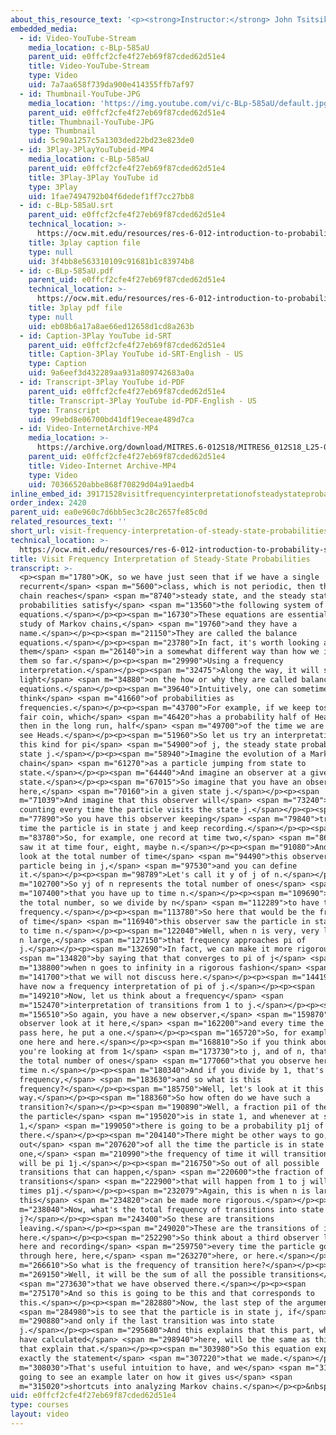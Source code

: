 ```yaml
---
about_this_resource_text: '<p><strong>Instructor:</strong> John Tsitsiklis</p>'
embedded_media:
  - id: Video-YouTube-Stream
    media_location: c-BLp-585aU
    parent_uid: e0ffcf2cfe4f27eb69f87cded62d51e4
    title: Video-YouTube-Stream
    type: Video
    uid: 7a7aa658f739da900e414355ffb7af97
  - id: Thumbnail-YouTube-JPG
    media_location: 'https://img.youtube.com/vi/c-BLp-585aU/default.jpg'
    parent_uid: e0ffcf2cfe4f27eb69f87cded62d51e4
    title: Thumbnail-YouTube-JPG
    type: Thumbnail
    uid: 5c90a1257c5a1303ded22bd23e823de0
  - id: 3Play-3PlayYouTubeid-MP4
    media_location: c-BLp-585aU
    parent_uid: e0ffcf2cfe4f27eb69f87cded62d51e4
    title: 3Play-3Play YouTube id
    type: 3Play
    uid: 1fae7494792b04f6dedef1ff7cc27bb8
  - id: c-BLp-585aU.srt
    parent_uid: e0ffcf2cfe4f27eb69f87cded62d51e4
    technical_location: >-
      https://ocw.mit.edu/resources/res-6-012-introduction-to-probability-spring-2018/part-iii-random-processes/visit-frequency-interpretation-of-steady-state-probabilities/c-BLp-585aU.srt
    title: 3play caption file
    type: null
    uid: 3f4bb8e563310109c91681b1c83974b8
  - id: c-BLp-585aU.pdf
    parent_uid: e0ffcf2cfe4f27eb69f87cded62d51e4
    technical_location: >-
      https://ocw.mit.edu/resources/res-6-012-introduction-to-probability-spring-2018/part-iii-random-processes/visit-frequency-interpretation-of-steady-state-probabilities/c-BLp-585aU.pdf
    title: 3play pdf file
    type: null
    uid: eb08b6a17a8ae66ed12658d1cd8a263b
  - id: Caption-3Play YouTube id-SRT
    parent_uid: e0ffcf2cfe4f27eb69f87cded62d51e4
    title: Caption-3Play YouTube id-SRT-English - US
    type: Caption
    uid: 9a6eef3d432289aa931a809742683a0a
  - id: Transcript-3Play YouTube id-PDF
    parent_uid: e0ffcf2cfe4f27eb69f87cded62d51e4
    title: Transcript-3Play YouTube id-PDF-English - US
    type: Transcript
    uid: 99ebd8e06700bd41df19eceae489d7ca
  - id: Video-InternetArchive-MP4
    media_location: >-
      https://archive.org/download/MITRES.6-012S18/MITRES6_012S18_L25-09_300k.mp4
    parent_uid: e0ffcf2cfe4f27eb69f87cded62d51e4
    title: Video-Internet Archive-MP4
    type: Video
    uid: 70366520abbe868f70829d04a91aedb4
inline_embed_id: 39171528visitfrequencyinterpretationofsteadystateprobabilities83811059
order_index: 2420
parent_uid: ea0e960c7d6bb5ec3c28c2657fe85c0d
related_resources_text: ''
short_url: visit-frequency-interpretation-of-steady-state-probabilities
technical_location: >-
  https://ocw.mit.edu/resources/res-6-012-introduction-to-probability-spring-2018/part-iii-random-processes/visit-frequency-interpretation-of-steady-state-probabilities
title: Visit Frequency Interpretation of Steady-State Probabilities
transcript: >-
  <p><span m="1780">OK, so we have just seen that if we have a single
  recurrent</span> <span m="5600">class, which is not periodic, then the Markov
  chain reaches</span> <span m="8740">steady state, and the steady state
  probabilities satisfy</span> <span m="13560">the following system of
  equations.</span></p><p><span m="16730">These equations are essential in the
  study of Markov chains,</span> <span m="19760">and they have a
  name.</span></p><p><span m="21150">They are called the balance
  equations.</span></p><p><span m="23780">In fact, it's worth looking at
  them</span> <span m="26140">in a somewhat different way than how we introduced
  them so far.</span></p><p><span m="29990">Using a frequency
  interpretation.</span></p><p><span m="32475">Along the way, it will shed some
  light</span> <span m="34880">on the how or why they are called balance
  equations.</span></p><p><span m="39640">Intuitively, one can sometimes
  think</span> <span m="41660">of probabilities as
  frequencies.</span></p><p><span m="43700">For example, if we keep tossing a
  fair coin, which</span> <span m="46420">has a probability half of Heads, and
  then in the long run, half</span> <span m="49700">of the time we are going to
  see Heads.</span></p><p><span m="51960">So let us try an interpretation of
  this kind for pi</span> <span m="54900">of j, the steady state probability of
  state j.</span></p><p><span m="58940">Imagine the evolution of a Markov
  chain</span> <span m="61270">as a particle jumping from state to
  state.</span></p><p><span m="64440">And imagine an observer at a given
  state.</span></p><p><span m="67015">So imagine that you have an observer
  here,</span> <span m="70160">in a given state j.</span></p><p><span
  m="71039">And imagine that this observer will</span> <span m="73240">keep
  counting every time the particle visits the state j.</span></p><p><span
  m="77890">So you have this observer keeping</span> <span m="79840">track every
  time the particle is in state j and keep recording.</span></p><p><span
  m="83780">So, for example, one record at time two,</span> <span m="86050">and
  saw it at time four, eight, maybe n.</span></p><p><span m="91080">And you can
  look at the total number of time</span> <span m="94490">this observer saw the
  particle being in j,</span> <span m="97530">and you can define
  it.</span></p><p><span m="98789">Let's call it y of j of n.</span></p><p><span
  m="102700">So yj of n represents the total number of ones</span> <span
  m="107400">that you have up to time n.</span></p><p><span m="109690">So it's
  the total number, so we divide by n</span> <span m="112289">to have the
  frequency.</span></p><p><span m="113780">So here that would be the frequency
  of time</span> <span m="116940">this observer saw the particle in state j up
  to time n.</span></p><p><span m="122040">Well, when n is very, very large, so
  n large,</span> <span m="127150">that frequency approaches pi of
  j.</span></p><p><span m="132690">In fact, we can make it more rigorous</span>
  <span m="134820">by saying that that converges to pi of j</span> <span
  m="138800">when n goes to infinity in a rigorous fashion</span> <span
  m="141700">that we will not discuss here.</span></p><p><span m="144190">So we
  have now a frequency interpretation of pi of j.</span></p><p><span
  m="149210">Now, let us think about a frequency</span> <span
  m="152470">interpretation of transitions from 1 to j.</span></p><p><span
  m="156510">So again, you have a new observer,</span> <span m="159870">and this
  observer look at it here,</span> <span m="162200">and every time the particle
  pass here, he put a one.</span></p><p><span m="165720">So, for example, maybe
  one here and here.</span></p><p><span m="168810">So if you think about it,
  you're looking at from 1</span> <span m="173730">to j, and of n, that would be
  the total number of ones</span> <span m="177060">that you observe here up to
  time n.</span></p><p><span m="180340">And if you divide by 1, that's the
  frequency,</span> <span m="183630">and so what is this
  frequency?</span></p><p><span m="185750">Well, let's look at it this
  way.</span></p><p><span m="188360">So how often do we have such a
  transition?</span></p><p><span m="190890">Well, a fraction pi1 of the time,
  the particle</span> <span m="195020">is in state 1, and whenever at state
  1,</span> <span m="199050">there is going to be a probability p1j of going
  there.</span></p><p><span m="204140">There might be other ways to go, but
  out</span> <span m="207620">of all the time the particle is in state
  one,</span> <span m="210990">the frequency of time it will transition to j
  will be pi 1j.</span></p><p><span m="216750">So out of all possible
  transitions that can happen,</span> <span m="220600">the fraction of these
  transitions</span> <span m="222900">that will happen from 1 to j will be pi 1
  times p1j.</span></p><p><span m="232079">Again, this is when n is large, and
  this</span> <span m="234820">can be made more rigorous.</span></p><p><span
  m="238040">Now, what's the total frequency of transitions into state
  j?</span></p><p><span m="243400">So these are transitions
  leaving.</span></p><p><span m="249020">These are the transitions of interest
  here.</span></p><p><span m="252290">So think about a third observer looking
  here and recording</span> <span m="259750">every time the particle goes
  through here, here,</span> <span m="263270">here, or here.</span></p><p><span
  m="266610">So what is the frequency of transition here?</span></p><p><span
  m="269150">Well, it will be the sum of all the possible transitions</span>
  <span m="273630">that we have observed there.</span></p><p><span
  m="275170">And so this is going to be this and that corresponds to
  this.</span></p><p><span m="282880">Now, the last step of the argument</span>
  <span m="284980">is to see that the particle is in state j, if</span> <span
  m="290880">and only if the last transition was into state
  j.</span></p><p><span m="295680">And this explains that this part, which we
  have calculated</span> <span m="298940">here, will be the same as this one and
  that explain that.</span></p><p><span m="303980">So this equation expresses
  exactly the statement</span> <span m="307220">that we made.</span></p><p><span
  m="308030">That's useful intuition to have, and we</span> <span m="311100">are
  going to see an example later on how it gives us</span> <span
  m="315020">shortcuts into analyzing Markov chains.</span></p><p>&nbsp;</p>
uid: e0ffcf2cfe4f27eb69f87cded62d51e4
type: courses
layout: video
---
```

